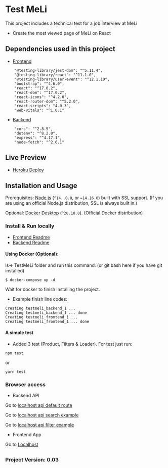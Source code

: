 # Test MeLi

This project includes a technical test for a job interview at MeLi

* Create the most viewed page of MeLi on React

## <a name="dependencies"></a>Dependencies used in this project

* [Frontend](https://github.com/JuanGidoni/TestMeLi/tree/master/client#test-meli-frontend)

```
    "@testing-library/jest-dom": "^5.11.4",
    "@testing-library/react": "^11.1.0",
    "@testing-library/user-event": "^12.1.10",
    "bootstrap": "^4.6.0",
    "react": "^17.0.2",
    "react-dom": "^17.0.2",
    "react-icons": "^4.2.0",
    "react-router-dom": "^5.2.0",
    "react-scripts": "4.0.3",
    "web-vitals": "^1.0.1"
```

* [Backend](https://github.com/JuanGidoni/TestMeLi/tree/master/server#test-meli-backend)

```
    "cors": "^2.8.5",
    "dotenv": "^8.2.0",
    "express": "^4.17.1",
    "node-fetch": "^2.6.1"
```

## <a name="installation-and-usage"></a>Live Preview

* [Heroku Deploy](https://testmelijg.herokuapp.com/)

## <a name="installation-and-usage"></a>Installation and Usage

Prerequisites: [Node.js](https://nodejs.org/) (`^14..0.0`, or `=14.16.0`) built with SSL support. (If you are using an official Node.js distribution, SSL is always built in.)

Optional: [Docker Desktop](https://www.docker.com/products/docker-desktop) (`^20.10.0`). (Official Docker distribution)

### Install & Run locally

* [Frontend Readme](https://github.com/JuanGidoni/TestMeLi/tree/master/client#test-meli-frontend)
* [Backend Readme](https://github.com/JuanGidoni/TestMeLi/tree/master/server#test-meli-backend)

#### Using Docker (Optional):

ls-> TestMeLi folder and run this command: (or git bash here if you have git installed)

```
$ docker-compose up -d
```

Wait for docker to finish installing the project.

* Example finish line codes:

```
Creating testmeli_backend_1 ...
Creating testmeli_backend_1 ... done
Creating testmeli_frontend_1 ...
Creating testmeli_frontend_1 ... done
```

#### A simple test

* Added 3 test (Product, Filters & Loader). For test just run:

```
npm test
```

or

```
yarn test
```

### Browser access

* Backend API

Go to [localhost api default route](http://localhost:5000/v1/)

Go to [localhost api search example](http://localhost:5000/v1/search/notebooks)

Go to [localhost api filter example](http://localhost:5000/v1/filter/MLA1648)

* Frontend App

Go to [Localhost](http://localhost:3000)

##

### Project Version: 0.03
